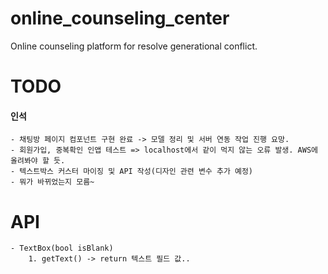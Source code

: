 # online_counseling_center

Online counseling platform for resolve generational conflict.

# TODO

#### 인석
    - 채팅방 페이지 컴포넌트 구현 완료 -> 모델 정리 및 서버 연동 작업 진행 요망.
    - 회원가입, 중복확인 인앱 테스트 => localhost에서 같이 먹지 않는 오류 발생. AWS에 올려봐야 할 듯.
    - 텍스트박스 커스터 마이징 및 API 작성(디자인 관련 변수 추가 예정)
    - 뭐가 바뀌었는지 모름~

# API
    - TextBox(bool isBlank)
        1. getText() -> return 텍스트 필드 값..
